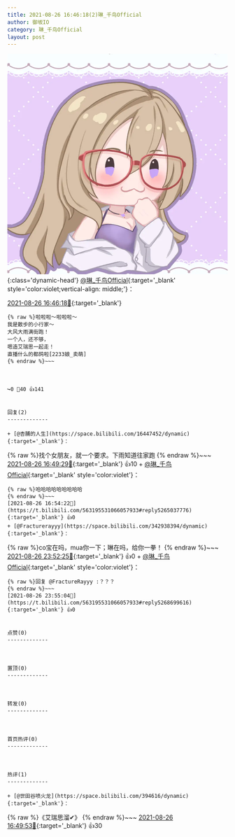 ```yaml
---
title: 2021-08-26 16:46:18(2)琳_千鸟Official
author: 御坂IO
category: 琳_千鸟Official
layout: post
---
```


![img](/images/c0a88f85ebd0d056f37b114e0748e69556c8b488.jpg){:class='dynamic-head'}
[@琳_千鸟Official](https://space.bilibili.com/1620923329/dynamic){:target='_blank' style='color:violet;vertical-align: middle;'}：

[2021-08-26 16:46:18🔗](https://t.bilibili.com/563195531066057933){:target='_blank'}

~~~
{% raw %}啦啦啦～啦啦啦～
我是散步的小行家～
大风大雨满街跑！
一个人，还不够，
嗯造艾瑞思一起走！
直播什么的都鸽啦[2233娘_卖萌]
{% endraw %}~~~



↪️0 💬40 👍141


回复(2)
-------------

+ [@杏脯的人生](https://space.bilibili.com/16447452/dynamic){:target='_blank'}：
~~~
{% raw %}找个女朋友，就一个要求。下雨知道往家跑
{% endraw %}~~~
[2021-08-26 16:49:29🔗](https://t.bilibili.com/563195531066057933#reply5265001609){:target='_blank'} 👍10
    + [@琳_千鸟Official](https://space.bilibili.com/1620923329/dynamic){:target='_blank' style='color:violet'}：
~~~
{% raw %}哈哈哈哈哈哈哈哈哈
{% endraw %}~~~
[2021-08-26 16:54:22🔗](https://t.bilibili.com/563195531066057933#reply5265037776){:target='_blank'} 👍0
+ [@Fracturerayyy](https://space.bilibili.com/342938394/dynamic){:target='_blank'}：
~~~
{% raw %}co宝在吗，mua你一下；琳在吗，给你一拳！
{% endraw %}~~~
[2021-08-26 23:52:25🔗](https://t.bilibili.com/563195531066057933#reply5268677418){:target='_blank'} 👍0
    + [@琳_千鸟Official](https://space.bilibili.com/1620923329/dynamic){:target='_blank' style='color:violet'}：
~~~
{% raw %}回复 @FractureRayyy :？？？
{% endraw %}~~~
[2021-08-26 23:55:04🔗](https://t.bilibili.com/563195531066057933#reply5268699616){:target='_blank'} 👍0


点赞(0)
-------------



置顶(0)
-------------



转发(0)
-------------



首页热评(0)
-------------



热评(1)
-------------

+ [@世田谷喷火龙](https://space.bilibili.com/394616/dynamic){:target='_blank'}：
~~~
{% raw %}《艾瑞思溜✔》
{% endraw %}~~~
[2021-08-26 16:49:53🔗](https://t.bilibili.com/563195531066057933#reply5265007091){:target='_blank'} 👍30


